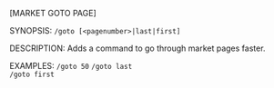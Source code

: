 [MARKET GOTO PAGE]

SYNOPSIS: ``/goto [<pagenumber>|last|first]``
          
DESCRIPTION: Adds a command to go through market pages faster.

EXAMPLES: 
``/goto 50``
``/goto last``          
``/goto first``
          

